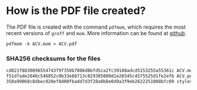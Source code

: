 # How is the PDF file created?
The PDF file is created with the command `pdfmom`, which requires the most recent versions of `groff` and `mom`.
More information can be found at [github](https://github.com/0xR3V/Bibles).

```shell
pdfmom -k ACV.mom > ACV.pdf
```

### SHA256 checksums for the files
```txt
cd821f8830896554743f9f350b7086d8bfd5ca2fc39188adcd5153255a55361c ACV.mom
f51dfade2648c546852c0b33e68713c829305800d1e26545c4575525d1fe2ef6 ACV.pdf
350a99068c8dbec020ef8d00fbadd7d3f28a0b8e0d9a3f9eb2622251008bfc09 stylesheet.mom
```

<!-- 52ea6cca75fbc0f4a10d3ac6e99e16d1 -->
